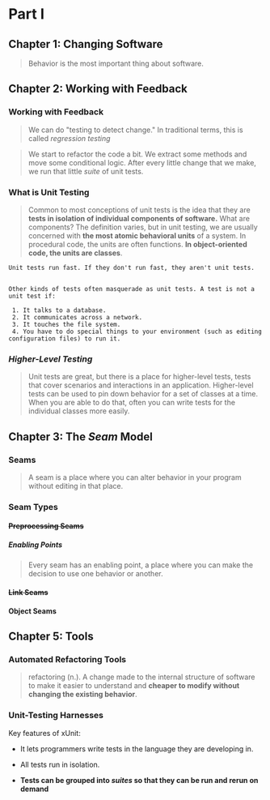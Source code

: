 # Part I
## Chapter 1: Changing Software
> Behavior is the most important thing about software.

## Chapter 2: Working with Feedback
### Working with Feedback
> We can do "testing to detect change."
> In traditional terms, this is called *regression testing*

> We start to refactor the code a bit. We extract some methods and move some conditional logic. After every little change that we make, we run that little *suite* of unit tests.

### What is Unit Testing
> Common to most conceptions of unit tests is the idea that they are **tests in isolation of individual components of software.** What are components? The definition varies, but in unit testing, we are usually concerned with **the most atomic behavioral units** of a system. In procedural code, the units are often functions. **In object-oriented code, the units are classes**.

```
Unit tests run fast. If they don't run fast, they aren't unit tests.


Other kinds of tests often masquerade as unit tests. A test is not a unit test if:

 1. It talks to a database.
 2. It communicates across a network.
 3. It touches the file system.
 4. You have to do special things to your environment (such as editing configuration files) to run it.
```

### *Higher-Level Testing*
> Unit tests are great, but there is a place for higher-level tests, tests that cover scenarios and interactions in an application. Higher-level tests can be used to pin down behavior for a set of classes at a time. When you are able to do that, often you can write tests for the individual classes more easily.

## Chapter 3: The *Seam* Model
### Seams
> A seam is a place where you can alter behavior in your program without editing in that place.

### Seam Types
#### ~~Preprocessing Seams~~
##### Enabling Points
> Every seam has an enabling point, a place where you can make the decision to use one behavior or another.

#### ~~Link Seams~~
#### Object Seams

## Chapter 5: Tools
### Automated Refactoring Tools
> refactoring (n.). A change made to the internal structure of software to make it easier to understand and **cheaper to modify without changing the existing behavior**.

### Unit-Testing Harnesses
Key features of xUnit:

* It lets programmers write tests in the language they are developing in.

* All tests run in isolation.

* **Tests can be grouped into *suites* so that they can be run and rerun on demand**
